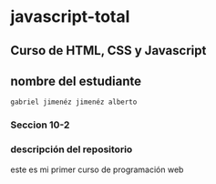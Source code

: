 # javascript-total

## Curso de HTML, CSS y Javascript

## nombre del estudiante
	gabriel jimenéz jimenéz alberto

### Seccion 10-2

### descripción del repositorio

este es mi primer curso de programación web
